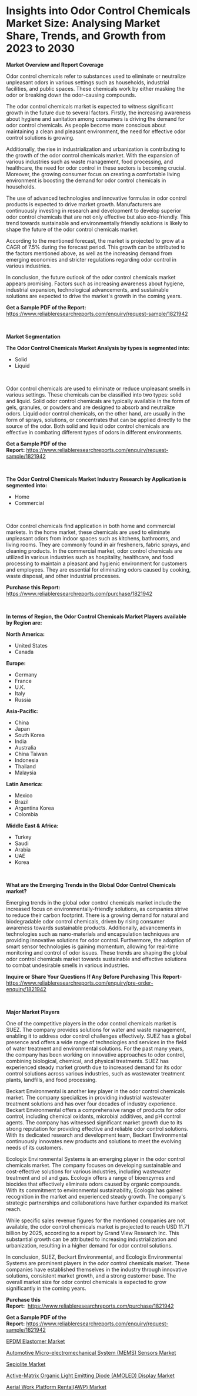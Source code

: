 <p><h1>Insights into Odor Control Chemicals Market Size: Analysing Market Share, Trends, and Growth from 2023 to 2030</h1></p><p><strong>Market Overview and Report Coverage</strong></p>
<p><p>Odor control chemicals refer to substances used to eliminate or neutralize unpleasant odors in various settings such as households, industrial facilities, and public spaces. These chemicals work by either masking the odor or breaking down the odor-causing compounds.</p><p>The odor control chemicals market is expected to witness significant growth in the future due to several factors. Firstly, the increasing awareness about hygiene and sanitation among consumers is driving the demand for odor control chemicals. As people become more conscious about maintaining a clean and pleasant environment, the need for effective odor control solutions is growing.</p><p>Additionally, the rise in industrialization and urbanization is contributing to the growth of the odor control chemicals market. With the expansion of various industries such as waste management, food processing, and healthcare, the need for odor control in these sectors is becoming crucial. Moreover, the growing consumer focus on creating a comfortable living environment is boosting the demand for odor control chemicals in households.</p><p>The use of advanced technologies and innovative formulas in odor control products is expected to drive market growth. Manufacturers are continuously investing in research and development to develop superior odor control chemicals that are not only effective but also eco-friendly. This trend towards sustainable and environmentally friendly solutions is likely to shape the future of the odor control chemicals market.</p><p>According to the mentioned forecast, the market is projected to grow at a CAGR of 7.5% during the forecast period. This growth can be attributed to the factors mentioned above, as well as the increasing demand from emerging economies and stricter regulations regarding odor control in various industries.</p><p>In conclusion, the future outlook of the odor control chemicals market appears promising. Factors such as increasing awareness about hygiene, industrial expansion, technological advancements, and sustainable solutions are expected to drive the market's growth in the coming years.</p></p>
<p><strong>Get a Sample PDF of the Report:</strong> <a href="https://www.reliableresearchreports.com/enquiry/request-sample/1821942">https://www.reliableresearchreports.com/enquiry/request-sample/1821942</a></p>
<p>&nbsp;</p>
<p><strong>Market Segmentation</strong></p>
<p><strong>The Odor Control Chemicals Market Analysis by types is segmented into:</strong></p>
<p><ul><li>Solid</li><li>Liquid</li></ul></p>
<p>&nbsp;</p>
<p><p>Odor control chemicals are used to eliminate or reduce unpleasant smells in various settings. These chemicals can be classified into two types: solid and liquid. Solid odor control chemicals are typically available in the form of gels, granules, or powders and are designed to absorb and neutralize odors. Liquid odor control chemicals, on the other hand, are usually in the form of sprays, solutions, or concentrates that can be applied directly to the source of the odor. Both solid and liquid odor control chemicals are effective in combating different types of odors in different environments.</p></p>
<p><strong>Get a Sample PDF of the Report:</strong>&nbsp;<a href="https://www.reliableresearchreports.com/enquiry/request-sample/1821942">https://www.reliableresearchreports.com/enquiry/request-sample/1821942</a></p>
<p>&nbsp;</p>
<p><strong>The Odor Control Chemicals Market Industry Research by Application is segmented into:</strong></p>
<p><ul><li>Home</li><li>Commercial</li></ul></p>
<p>&nbsp;</p>
<p><p>Odor control chemicals find application in both home and commercial markets. In the home market, these chemicals are used to eliminate unpleasant odors from indoor spaces such as kitchens, bathrooms, and living rooms. They are commonly found in air fresheners, fabric sprays, and cleaning products. In the commercial market, odor control chemicals are utilized in various industries such as hospitality, healthcare, and food processing to maintain a pleasant and hygienic environment for customers and employees. They are essential for eliminating odors caused by cooking, waste disposal, and other industrial processes.</p></p>
<p><strong>Purchase this Report:</strong>&nbsp; <a href="https://www.reliableresearchreports.com/purchase/1821942">https://www.reliableresearchreports.com/purchase/1821942</a></p>
<p>&nbsp;</p>
<p><strong>In terms of Region, the Odor Control Chemicals Market Players available by Region are:</strong></p>
<p>
    <p> <strong> North America: </strong>
        <ul>
            <li>United States</li>
            <li>Canada</li>
        </ul>
        </p> 
    <p> <strong> Europe: </strong>
        <ul>
            <li>Germany</li>
            <li>France</li>
            <li>U.K.</li>
            <li>Italy</li>
            <li>Russia</li>
        </ul>
        </p> 
    <p> <strong> Asia-Pacific: </strong>
        <ul>
            <li>China</li>
            <li>Japan</li>
            <li>South Korea</li>
            <li>India</li>
            <li>Australia</li>
            <li>China Taiwan</li>
            <li>Indonesia</li>
            <li>Thailand</li>
            <li>Malaysia</li>
        </ul>
        </p> 
    <p> <strong> Latin America: </strong>
        <ul>
            <li>Mexico</li>
            <li>Brazil</li>
            <li>Argentina Korea</li>
            <li>Colombia</li>
        </ul>
        </p> 
    <p> <strong> Middle East & Africa: </strong>
        <ul>
            <li>Turkey</li>
            <li>Saudi</li>
            <li>Arabia</li>
            <li>UAE</li>
            <li>Korea</li>
        </ul>
    </p>
    </p>
<p>&nbsp;</p>
<p><strong>What are the Emerging Trends in the Global Odor Control Chemicals market?</strong></p>
<p><p>Emerging trends in the global odor control chemicals market include the increased focus on environmentally-friendly solutions, as companies strive to reduce their carbon footprint. There is a growing demand for natural and biodegradable odor control chemicals, driven by rising consumer awareness towards sustainable products. Additionally, advancements in technologies such as nano-materials and encapsulation techniques are providing innovative solutions for odor control. Furthermore, the adoption of smart sensor technologies is gaining momentum, allowing for real-time monitoring and control of odor issues. These trends are shaping the global odor control chemicals market towards sustainable and effective solutions to combat undesirable smells in various industries.</p></p>
<p><strong>Inquire or Share Your Questions If Any Before Purchasing This Report</strong>- <a href="https://www.reliableresearchreports.com/enquiry/pre-order-enquiry/1821942">https://www.reliableresearchreports.com/enquiry/pre-order-enquiry/1821942</a></p>
<p>&nbsp;</p>
<p><strong>Major Market Players</strong></p>
<p><p>One of the competitive players in the odor control chemicals market is SUEZ. The company provides solutions for water and waste management, enabling it to address odor control challenges effectively. SUEZ has a global presence and offers a wide range of technologies and services in the field of water treatment and environmental solutions. For the past many years, the company has been working on innovative approaches to odor control, combining biological, chemical, and physical treatments. SUEZ has experienced steady market growth due to increased demand for its odor control solutions across various industries, such as wastewater treatment plants, landfills, and food processing.</p><p>Beckart Environmental is another key player in the odor control chemicals market. The company specializes in providing industrial wastewater treatment solutions and has over four decades of industry experience. Beckart Environmental offers a comprehensive range of products for odor control, including chemical oxidants, microbial additives, and pH control agents. The company has witnessed significant market growth due to its strong reputation for providing effective and reliable odor control solutions. With its dedicated research and development team, Beckart Environmental continuously innovates new products and solutions to meet the evolving needs of its customers.</p><p>Ecologix Environmental Systems is an emerging player in the odor control chemicals market. The company focuses on developing sustainable and cost-effective solutions for various industries, including wastewater treatment and oil and gas. Ecologix offers a range of bioenzymes and biocides that effectively eliminate odors caused by organic compounds. With its commitment to environmental sustainability, Ecologix has gained recognition in the market and experienced steady growth. The company's strategic partnerships and collaborations have further expanded its market reach.</p><p>While specific sales revenue figures for the mentioned companies are not available, the odor control chemicals market is projected to reach USD 11.71 billion by 2025, according to a report by Grand View Research Inc. This substantial growth can be attributed to increasing industrialization and urbanization, resulting in a higher demand for odor control solutions.</p><p>In conclusion, SUEZ, Beckart Environmental, and Ecologix Environmental Systems are prominent players in the odor control chemicals market. These companies have established themselves in the industry through innovative solutions, consistent market growth, and a strong customer base. The overall market size for odor control chemicals is expected to grow significantly in the coming years.</p></p>
<p><strong>Purchase this Report:</strong>&nbsp;&nbsp;<a href="https://www.reliableresearchreports.com/purchase/1821942">https://www.reliableresearchreports.com/purchase/1821942</a></p>
<p></p>
<p><strong>Get a Sample PDF of the Report:</strong>&nbsp;<a href="https://www.reliableresearchreports.com/enquiry/request-sample/1821942">https://www.reliableresearchreports.com/enquiry/request-sample/1821942</a></p>
<p><p><a href="https://github.com/gaydyna/Market-Research-Report-List-1/blob/main/epdm-elastomer-market.md">EPDM Elastomer Market</a></p><p><a href="https://medium.com/@markuspagac2023/automotive-micro-electromechanical-system-mems-sensors-market-analysis-its-cagr-market-e734470642be">Automotive Micro-electromechanical System (MEMS) Sensors Market</a></p><p><a href="https://github.com/tamvrosiya/Market-Research-Report-List-1/blob/main/sepiolite-market.md">Sepiolite Market</a></p><p><a href="https://medium.com/@katlynbauch/analyzing-active-matrix-organic-light-emitting-diode-amoled-display-market-global-industry-4eeb372c594c">Active-Matrix Organic Light Emitting Diode (AMOLED) Display Market</a></p><p><a href="https://medium.com/@briaabshire64/decoding-aerial-work-platform-rental-awp-market-metrics-market-share-trends-and-growth-patterns-f99b6ecd9981">Aerial Work Platform Rental(AWP) Market</a></p></p>